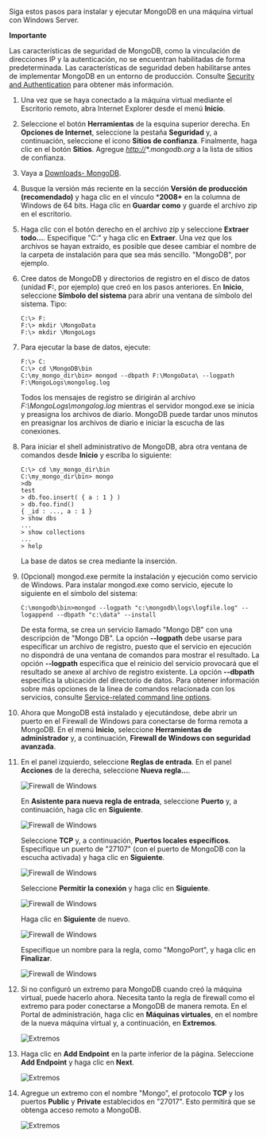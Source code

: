 Siga estos pasos para instalar y ejecutar MongoDB en una máquina virtual con Windows Server.

<div class="dev-callout">
<b>Importante</b>
<p>Las caracter&iacute;sticas de seguridad de MongoDB, como la vinculaci&oacute;n de direcciones IP y la autenticaci&oacute;n, no se encuentran habilitadas de forma predeterminada. Las caracter&iacute;sticas de seguridad deben habilitarse antes de implementar MongoDB en un entorno de producci&oacute;n.  Consulte <a href="http://www.mongodb.org/display/DOCS/Security+and+Authentication">Security and Authentication</a> para obtener m&aacute;s informaci&oacute;n.</p>
</div>

1.  Una vez que se haya conectado a la máquina virtual mediante el Escritorio remoto, abra Internet Explorer desde el menú **Inicio**.
2.  Seleccione el botón **Herramientas** de la esquina superior derecha. En **Opciones de Internet**, seleccione la pestaña **Seguridad** y, a continuación, seleccione el icono **Sitios de confianza**. Finalmente, haga clic en el botón **Sitios**. Agregue *<http://>\*.mongodb.org* a la lista de sitios de confianza.
3.  Vaya a [Downloads- MongoDB][].
4.  Busque la versión más reciente en la sección **Versión de producción (recomendado)** y haga clic en el vínculo \***2008+** en la columna de Windows de 64 bits. Haga clic en **Guardar como** y guarde el archivo zip en el escritorio.
5.  Haga clic con el botón derecho en el archivo zip y seleccione **Extraer todo...**. Especifique "C:" y haga clic en **Extraer**. Una vez que los archivos se hayan extraído, es posible que desee cambiar el nombre de la carpeta de instalación para que sea más sencillo. "MongoDB", por ejemplo.
6.  Cree datos de MongoDB y directorios de registro en el disco de datos (unidad **F:**, por ejemplo) que creó en los pasos anteriores. En **Inicio**, seleccione **Símbolo del sistema** para abrir una ventana de símbolo del sistema. Tipo:

        C:\> F:
        F:\> mkdir \MongoData
        F:\> mkdir \MongoLogs

7.  Para ejecutar la base de datos, ejecute:

        F:\> C:
        C:\> cd \MongoDB\bin
        C:\my_mongo_dir\bin> mongod --dbpath F:\MongoData\ --logpath F:\MongoLogs\mongolog.log

    Todos los mensajes de registro se dirigirán al archivo *F:\\MongoLogs\\mongolog.log* mientras el servidor mongod.exe se inicia y preasigna los archivos de diario. MongoDB puede tardar unos minutos en preasignar los archivos de diario e iniciar la escucha de las conexiones.

8.  Para iniciar el shell administrativo de MongoDB, abra otra ventana de comandos desde **Inicio** y escriba lo siguiente:

        C:\> cd \my_mongo_dir\bin  
        C:\my_mongo_dir\bin> mongo  
        >db  
        test      
        > db.foo.insert( { a : 1 } )  
        > db.foo.find()  
        { _id : ..., a : 1 }  
        > show dbs  
        ...  
        > show collections  
        ...  
        > help  

    La base de datos se crea mediante la inserción.

9.  (Opcional) mongod.exe permite la instalación y ejecución como servicio de Windows. Para instalar mongod.exe como servicio, ejecute lo siguiente en el símbolo del sistema:

        C:\mongodb\bin>mongod --logpath "c:\mongodb\logs\logfile.log" --logappend --dbpath "c:\data" --install 

    De esta forma, se crea un servicio llamado "Mongo DB" con una descripción de "Mongo DB". La opción **--logpath** debe usarse para especificar un archivo de registro, puesto que el servicio en ejecución no dispondrá de una ventana de comandos para mostrar el resultado. La opción **--logpath** especifica que el reinicio del servicio provocará que el resultado se anexe al archivo de registro existente. La opción **--dbpath** especifica la ubicación del directorio de datos. Para obtener información sobre más opciones de la línea de comandos relacionada con los servicios, consulte [Service-related command line options][].

10. Ahora que MongoDB está instalado y ejecutándose, debe abrir un puerto en el Firewall de Windows para conectarse de forma remota a MongoDB. En el menú **Inicio**, seleccione **Herramientas de administrador** y, a continuación, **Firewall de Windows con seguridad avanzada**.

11. En el panel izquierdo, seleccione **Reglas de entrada**. En el panel **Acciones** de la derecha, seleccione **Nueva regla...**.

    ![Firewall de Windows][]

    En **Asistente para nueva regla de entrada**, seleccione **Puerto** y, a continuación, haga clic en **Siguiente**.

    ![Firewall de Windows][1]

    Seleccione **TCP** y, a continuación, **Puertos locales específicos**. Especifique un puerto de "27107" (con el puerto de MongoDB con la escucha activada) y haga clic en **Siguiente**.

    ![Firewall de Windows][2]

    Seleccione **Permitir la conexión** y haga clic en **Siguiente**.

    ![Firewall de Windows][3]

    Haga clic en **Siguiente** de nuevo.

    ![Firewall de Windows][4]

    Especifique un nombre para la regla, como "MongoPort", y haga clic en **Finalizar**.

    ![Firewall de Windows][5]

12. Si no configuró un extremo para MongoDB cuando creó la máquina virtual, puede hacerlo ahora. Necesita tanto la regla de firewall como el extremo para poder conectarse a MongoDB de manera remota. En el Portal de administración, haga clic en **Máquinas virtuales**, en el nombre de la nueva máquina virtual y, a continuación, en **Extremos**.

    ![Extremos][]

13. Haga clic en **Add Endpoint** en la parte inferior de la página. Seleccione **Add Endpoint** y haga clic en **Next**.

    ![Extremos][6]

14. Agregue un extremo con el nombre "Mongo", el protocolo **TCP** y los puertos **Public** y **Private** establecidos en "27017". Esto permitirá que se obtenga acceso remoto a MongoDB.

    ![Extremos][7]

  [Security and Authentication]: http://www.mongodb.org/display/DOCS/Security+and+Authentication
  [Downloads- MongoDB]: http://www.mongodb.org/downloads
  [Service-related command line options]: http://www.mongodb.org/display/DOCS/Windows+Service
  [Firewall de Windows]: ./media/install-and-run-mongo-on-win2k8-vm/WinFirewall1.png
  [1]: ./media/install-and-run-mongo-on-win2k8-vm/WinFirewall2.png
  [2]: ./media/install-and-run-mongo-on-win2k8-vm/WinFirewall3.png
  [3]: ./media/install-and-run-mongo-on-win2k8-vm/WinFirewall4.png
  [4]: ./media/install-and-run-mongo-on-win2k8-vm/WinFirewall5.png
  [5]: ./media/install-and-run-mongo-on-win2k8-vm/WinFirewall6.png
  [Extremos]: ./media/install-and-run-mongo-on-win2k8-vm/WinVmAddEndpoint.png
  [6]: ./media/install-and-run-mongo-on-win2k8-vm/WinVmAddEndpoint2.png
  [7]: ./media/install-and-run-mongo-on-win2k8-vm/WinVmAddEndpoint3.png
